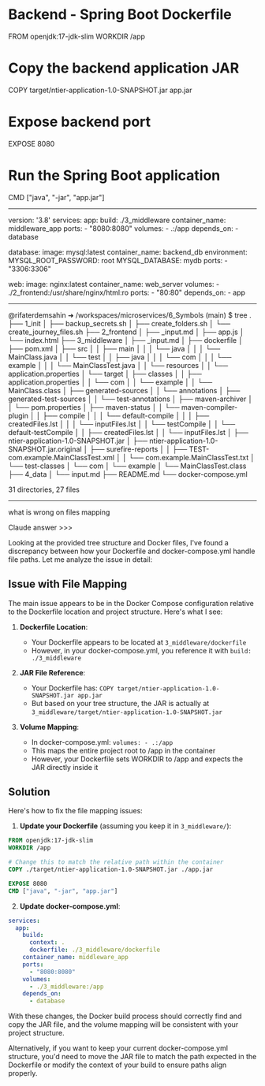 # Backend - Spring Boot Dockerfile
FROM openjdk:17-jdk-slim
WORKDIR /app

# Copy the backend application JAR
COPY target/ntier-application-1.0-SNAPSHOT.jar app.jar

# Expose backend port
EXPOSE 8080

# Run the Spring Boot application
CMD ["java", "-jar", "app.jar"]


---

version: '3.8'
services:
  app:
    build: ./3_middleware
    container_name: middleware_app
    ports:
      - "8080:8080"
    volumes:
      - .:/app
    depends_on:
      - database

  database:
    image: mysql:latest
    container_name: backend_db
    environment:
      MYSQL_ROOT_PASSWORD: root
      MYSQL_DATABASE: mydb
    ports:
      - "3306:3306"

  web:
    image: nginx:latest
    container_name: web_server
    volumes:
      - ./2_frontend:/usr/share/nginx/html:ro
    ports:
      - "80:80"
    depends_on:
      - app

---

@rifaterdemsahin ➜ /workspaces/microservices/6_Symbols (main) $ tree
.
├── 1_init
│   ├── backup_secrets.sh
│   ├── create_folders.sh
│   └── create_journey_files.sh
├── 2_frontend
│   ├── _input.md
│   ├── app.js
│   └── index.html
├── 3_middleware
│   ├── _input.md
│   ├── dockerfile
│   ├── pom.xml
│   ├── src
│   │   ├── main
│   │   │   └── java
│   │   │       └── MainClass.java
│   │   └── test
│   │       ├── java
│   │       │   └── com
│   │       │       └── example
│   │       │           └── MainClassTest.java
│   │       └── resources
│   │           └── application.properties
│   └── target
│       ├── classes
│       │   ├── application.properties
│       │   └── com
│       │       └── example
│       │           └── MainClass.class
│       ├── generated-sources
│       │   └── annotations
│       ├── generated-test-sources
│       │   └── test-annotations
│       ├── maven-archiver
│       │   └── pom.properties
│       ├── maven-status
│       │   └── maven-compiler-plugin
│       │       ├── compile
│       │       │   └── default-compile
│       │       │       ├── createdFiles.lst
│       │       │       └── inputFiles.lst
│       │       └── testCompile
│       │           └── default-testCompile
│       │               ├── createdFiles.lst
│       │               └── inputFiles.lst
│       ├── ntier-application-1.0-SNAPSHOT.jar
│       ├── ntier-application-1.0-SNAPSHOT.jar.original
│       ├── surefire-reports
│       │   ├── TEST-com.example.MainClassTest.xml
│       │   └── com.example.MainClassTest.txt
│       └── test-classes
│           └── com
│               └── example
│                   └── MainClassTest.class
├── 4_data
│   └── input.md
├── README.md
└── docker-compose.yml

31 directories, 27 files

---
what is wrong on files mapping

Claude answer >>>

Looking at the provided tree structure and Docker files, I've found a discrepancy between how your Dockerfile and docker-compose.yml handle file paths. Let me analyze the issue in detail:

## Issue with File Mapping

The main issue appears to be in the Docker Compose configuration relative to the Dockerfile location and project structure. Here's what I see:

1. **Dockerfile Location**: 
   - Your Dockerfile appears to be located at `3_middleware/dockerfile`
   - However, in your docker-compose.yml, you reference it with `build: ./3_middleware`

2. **JAR File Reference**:
   - Your Dockerfile has: `COPY target/ntier-application-1.0-SNAPSHOT.jar app.jar`
   - But based on your tree structure, the JAR is actually at `3_middleware/target/ntier-application-1.0-SNAPSHOT.jar`

3. **Volume Mapping**:
   - In docker-compose.yml: `volumes: - .:/app` 
   - This maps the entire project root to /app in the container
   - However, your Dockerfile sets WORKDIR to /app and expects the JAR directly inside it

## Solution

Here's how to fix the file mapping issues:

1. **Update your Dockerfile** (assuming you keep it in `3_middleware/`):
```dockerfile
FROM openjdk:17-jdk-slim
WORKDIR /app

# Change this to match the relative path within the container
COPY ./target/ntier-application-1.0-SNAPSHOT.jar ./app.jar

EXPOSE 8080
CMD ["java", "-jar", "app.jar"]
```

2. **Update docker-compose.yml**:
```yaml
services:
  app:
    build: 
      context: .
      dockerfile: ./3_middleware/dockerfile
    container_name: middleware_app
    ports:
      - "8080:8080"
    volumes:
      - ./3_middleware:/app
    depends_on:
      - database
```

With these changes, the Docker build process should correctly find and copy the JAR file, and the volume mapping will be consistent with your project structure.

Alternatively, if you want to keep your current docker-compose.yml structure, you'd need to move the JAR file to match the path expected in the Dockerfile or modify the context of your build to ensure paths align properly.